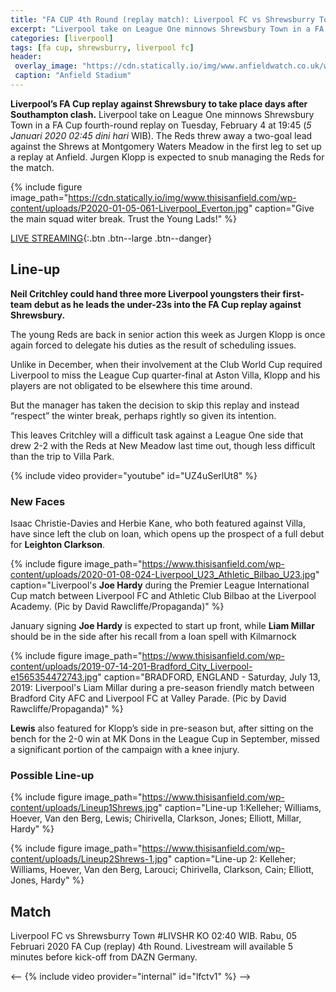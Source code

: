 ```yaml
---
title: "FA CUP 4th Round (replay match): Liverpool FC vs Shrewsburry Town"
excerpt: "Liverpool take on League One minnows Shrewsbury Town in a FA Cup fourth-round replay on Tuesday, February 4 at 19:45 (5 Januari 2020 02:45 dini hari WIB)."
categories: [liverpool]
tags: [fa cup, shrewsburry, liverpool fc]
header:
 overlay_image: "https://cdn.statically.io/img/www.anfieldwatch.co.uk/wp-content/uploads/2014/08/P170401-014-Liverpool_Everton-e1497712768935.jpg"
 caption: "Anfield Stadium"
---
```

**Liverpool’s FA Cup replay against Shrewsbury to take place days after Southampton clash.** Liverpool take on League One minnows Shrewsbury Town in a FA Cup fourth-round replay on Tuesday, February 4 at 19:45 (_5 Januari 2020 02:45 dini hari_ WIB). The Reds threw away a two-goal lead against the Shrews at Montgomery Waters Meadow in the first leg to set up a replay at Anfield. Jurgen Klopp is expected to snub managing the Reds for the match. 

{% include figure image_path="https://cdn.statically.io/img/www.thisisanfield.com/wp-content/uploads/P2020-01-05-061-Liverpool_Everton.jpg" caption="Give the main squad witer break. Trust the Young Lads!" %}

[LIVE STREAMING](#match){:.btn .btn--large .btn--danger}

## Line-up

**Neil Critchley could hand three more Liverpool youngsters their first-team debut as he leads the under-23s into the FA Cup replay against Shrewsbury.**

The young Reds are back in senior action this week as Jurgen Klopp is once again forced to delegate his duties as the result of scheduling issues.

Unlike in December, when their involvement at the Club World Cup required Liverpool to miss the League Cup quarter-final at Aston Villa, Klopp and his players are not obligated to be elsewhere this time around.

But the manager has taken the decision to skip this replay and instead “respect” the winter break, perhaps rightly so given its intention.

This leaves Critchley will a difficult task against a League One side that drew 2-2 with the Reds at New Meadow last time out, though less difficult than the trip to Villa Park.

{% include video provider="youtube" id="UZ4uSerlUt8" %}

### New Faces

Isaac Christie-Davies and Herbie Kane, who both featured against Villa, have since left the club on loan, which opens up the prospect of a full debut for **Leighton Clarkson**.

{% include figure image_path="https://www.thisisanfield.com/wp-content/uploads/2020-01-08-024-Liverpool_U23_Athletic_Bilbao_U23.jpg" caption="Liverpool's **Joe Hardy** during the Premier League International Cup match between Liverpool FC and Athletic Club Bilbao at the Liverpool Academy. (Pic by David Rawcliffe/Propaganda)" %}

January signing **Joe Hardy** is expected to start up front, while **Liam Millar** should be in the side after his recall from a loan spell with Kilmarnock

{% include figure image_path="https://www.thisisanfield.com/wp-content/uploads/2019-07-14-201-Bradford_City_Liverpool-e1565354472743.jpg" caption="BRADFORD, ENGLAND - Saturday, July 13, 2019: Liverpool's Liam Millar during a pre-season friendly match between Bradford City AFC and Liverpool FC at Valley Parade. (Pic by David Rawcliffe/Propaganda)" %}

**Lewis** also featured for Klopp’s side in pre-season but, after sitting on the bench for the 2-0 win at MK Dons in the League Cup in September, missed a significant portion of the campaign with a knee injury.

### Possible Line-up

{% include figure image_path="https://www.thisisanfield.com/wp-content/uploads/Lineup1Shrews.jpg" caption="Line-up 1:Kelleher; Williams, Hoever, Van den Berg, Lewis; Chirivella, Clarkson, Jones; Elliott, Millar, Hardy" %}

{% include figure image_path="https://www.thisisanfield.com/wp-content/uploads/Lineup2Shrews-1.jpg" caption="Line-up 2: Kelleher; Williams, Hoever, Van den Berg, Larouci; Chirivella, Clarkson, Cain; Elliott, Jones, Hardy" %}

## Match

Liverpool FC vs Shrewsburry Town #LIVSHR KO 02:40 WIB. Rabu, 05 Februari 2020 FA Cup (replay) 4th Round. Livestream will available 5 minutes before kick-off from DAZN Germany.

<--
{% include video provider="internal" id="lfctv1" %}
-->
